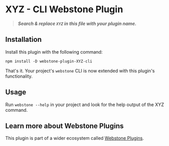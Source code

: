 # XYZ - CLI Webstone Plugin

> **_Search & replace `XYZ` in this file with your plugin name._**

## Installation

Install this plugin with the following command:

```
npm install -D webstone-plugin-XYZ-cli
```

That's it. Your project's `webstone` CLI is now extended with this plugin's functionality.

## Usage

Run `webstone --help` in your project and look for the help output of the XYZ command.

## Learn more about Webstone Plugins

This plugin is part of a wider ecosystem called [Webstone Plugins](https://github.com/WebstoneHQ/webstone).
